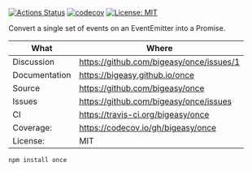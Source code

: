 [![Actions Status](https://github.com/bigeasy/once/workflows/Node%20CI/badge.svg)](https://github.com/bigeasy/once/actions)
[![codecov](https://codecov.io/gh/bigeasy/once/branch/master/graph/badge.svg)](https://codecov.io/gh/bigeasy/once)
[![License: MIT](https://img.shields.io/badge/License-MIT-yellow.svg)](https://opensource.org/licenses/MIT)

Convert a single set of events on an EventEmitter into a Promise.

| What          | Where                                     |
| --- | --- |
| Discussion    | https://github.com/bigeasy/once/issues/1  |
| Documentation | https://bigeasy.github.io/once            |
| Source        | https://github.com/bigeasy/once           |
| Issues        | https://github.com/bigeasy/once/issues    |
| CI            | https://travis-ci.org/bigeasy/once        |
| Coverage:     | https://codecov.io/gh/bigeasy/once        |
| License:      | MIT                                       |


```
npm install once
```
